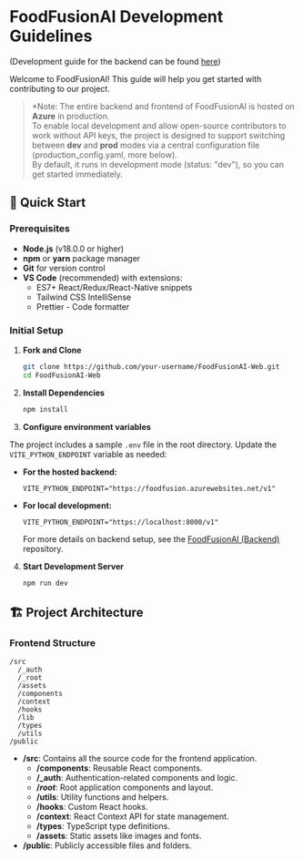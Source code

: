 # FoodFusionAI Development Guidelines

(Development guide for the backend can be found
[here](https://github.com/FrameworkV/FoodFusionAI/blob/feature/api/DEVELOPMENT.md))

Welcome to FoodFusionAI! This guide will help you get started with contributing
to our project.

> *Note: The entire backend and frontend of FoodFusionAI is hosted on **Azure**
> in production.\
> To enable local development and allow open-source contributors to work without
> API keys, the project is designed to support switching between **dev** and
> **prod** modes via a central configuration file (production_config.yaml, more
> below).\
> By default, it runs in development mode (status: "dev"), so you can get
> started immediately.

## 🚀 Quick Start

### Prerequisites

- **Node.js** (v18.0.0 or higher)
- **npm** or **yarn** package manager
- **Git** for version control
- **VS Code** (recommended) with extensions:
  - ES7+ React/Redux/React-Native snippets
  - Tailwind CSS IntelliSense
  - Prettier - Code formatter

### Initial Setup

1. **Fork and Clone**
   ```bash
   git clone https://github.com/your-username/FoodFusionAI-Web.git
   cd FoodFusionAI-Web
   ```

2. **Install Dependencies**
   ```bash
   npm install
   ```

3. **Configure environment variables**

The project includes a sample `.env` file in the root directory. Update the
`VITE_PYTHON_ENDPOINT` variable as needed:

- **For the hosted backend:**
  ```env
  VITE_PYTHON_ENDPOINT="https://foodfusion.azurewebsites.net/v1"
  ```

- **For local development:**
  ```env
  VITE_PYTHON_ENDPOINT="https://localhost:8000/v1"
  ```

  For more details on backend setup, see the
  [FoodFusionAI (Backend)](https://github.com/FrameworkV/FoodFusionAI)
  repository.

4. **Start Development Server**
   ```bash
   npm run dev
   ```

## 🏗️ Project Architecture

### Frontend Structure

```
/src
  /_auth
  /_root
  /assets
  /components
  /context
  /hooks
  /lib
  /types
  /utils
/public
```

- **/src**: Contains all the source code for the frontend application.
  - **/components**: Reusable React components.
  - **/_auth**: Authentication-related components and logic.
  - **/_root_**: Root application components and layout.
  - **/utils**: Utility functions and helpers.
  - **/hooks**: Custom React hooks.
  - **/context**: React Context API for state management.
  - **/types**: TypeScript type definitions.
  - **/assets**: Static assets like images and fonts.
- **/public**: Publicly accessible files and folders.

